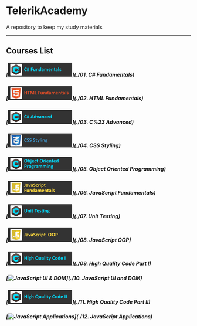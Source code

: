 # TelerikAcademy
A repository to keep my study materials

-----------------------
## Courses List

##### [<img src="/.resources/C%23Fundamentals_small.png">](./01. C# Fundamentals)
##### [![HTML Fundamentals](./.resources/HTMLFundamentals_small.png)](./02. HTML Fundamentals)
##### [![C# Advanced](./.resources/C%23Advanced_small.png)](./03. C%23 Advanced)
##### [![CSS Styling](./.resources/CSSStyling_small.png)](./04. CSS Styling)
##### [![Object Oriented Programming](./.resources/ObjectOrientedProgramming_small.png)](./05. Object Oriented Programming)
##### [![JavaScript Fundamentals](./.resources/JavaScriptFundamentals_small.png)](./06. JavaScript Fundamentals)
##### [![Unit Testing](./.resources/UnitTesting_small.png)](./07. Unit Testing)
##### [![JavaScript OOP](./.resources/JavaScriptOOP_small.png)](./08. JavaScript OOP)
##### [![High Quality Code Part I](./.resources/HQCI_small.png)](./09. High Quality Code Part I)
##### [![JavaScript UI & DOM](./.resources/JSUIandDOM_small.png)](./10. JavaScript UI and DOM)
##### [![High Quality Code Part II](./.resources/HQCII_small.png)](./11. High Quality Code Part II)
##### [![JavaScript Applications](./.resources/JSApplications_small.png)](./12. JavaScript Applications)
